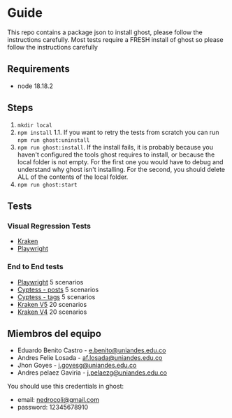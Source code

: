 # Guide

This repo contains a package json to install ghost, please follow the instructions carefully. Most tests require a FRESH install of ghost so please follow the instructions carefully

## Requirements

- node 18.18.2

## Steps 
1. `mkdir local`
2. `npm install`
  1.1. If you want to retry the tests from scratch you can run `npm run ghost:uninstall` 
3. `npm run ghost:install`. If the install fails, it is probably because you haven't configured the tools ghost requires to install, or because the local folder is not empty. For the first one you would have to debug and understand why ghost isn't installing. For the second, you should delete ALL of the contents of the local folder.
4. `npm run ghost:start`

## Tests

### Visual Regression Tests

- [Kraken](./krakenVRTs/README.md)
- [Playwright](./pruebas-e2e/playwright/README.md)

### End to End tests
- [Playwright](./pruebas-e2e/playwright/README.md) 5 scenarios
- [Cyptess - posts](./pruebas-e2e/cypress/readme.md) 5 scenarios
- [Cyptess - tags](./cypress/e2e/ghost_testing.cy.js) 5 scenarios
- [Kraken V5](./kraken/README.md) 20 scenarios
- [Kraken V4](./krakenv4/README.md) 20 scenarios

## Miembros del equipo
- Eduardo Benito Castro - e.benito@uniandes.edu.co
- Andres Felie Losada - af.losada@uniandes.edu.co
- Jhon Goyes - j.goyesg@uniandes.edu.co
- Andres pelaez Gaviria - j.pelaezg@uniandes.edu.co

You should use this credentials in ghost:
- email: nedrocoli@gmail.com
- password: 12345678910
